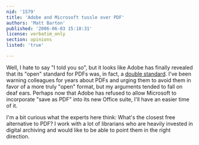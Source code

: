 ```yaml
---
nid: '1579'
title: 'Adobe and Microsoft tussle over PDF'
authors: 'Matt Barton'
published: '2006-06-03 15:18:31'
license: verbatim_only
section: opinions
listed: 'true'

---
```

Well, I hate to say "I told you so", but it looks like Adobe has finally revealed that its "open" standard for PDFs was, in fact, a [double standard](http://www.dailytech.com/article.aspx?newsid=2662). I've been warning colleagues for years about PDFs and urging them to avoid them in favor of a more truly "open" format, but my arguments tended to fall on deaf ears. Perhaps now that Adobe has refused to allow Microsoft to incorporate "save as PDF" into its new Office suite, I'll have an easier time of it.

I'm a bit curious what the experts here think: What's the closest free alternative to PDF? I work with a lot of librarians who are heavily invested in digital archiving and would like to be able to point them in the right direction.

